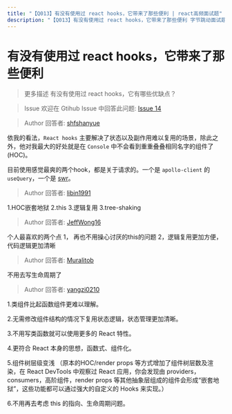 ```yaml
---
title: "【Q013】有没有使用过 react hooks，它带来了那些便利 | react高频面试题"
description: "【Q013】有没有使用过 react hooks，它带来了那些便利 字节跳动面试题、阿里腾讯面试题、美团小米面试题。"
---
```


# 有没有使用过 react hooks，它带来了那些便利

> 更多描述
> 有没有使用过 react hooks，它有哪些优缺点？

> Issue
> 欢迎在 Gtihub Issue 中回答此问题: [Issue 14](https://github.com/shfshanyue/Daily-Question/issues/14)

> Author
> 回答者: [shfshanyue](https://github.com/shfshanyue)

依我的看法，`React hooks` 主要解决了状态以及副作用难以复用的场景，除此之外，他对我最大的好处就是在 `Console` 中不会看到重重叠叠相同名字的组件了(HOC)。

目前使用感觉最爽的两个hook，都是关于请求的。一个是 `apollo-client` 的 `useQuery`，一个是 [swr](https://github.com/zeit/swr)。

> Author
> 回答者: [libin1991](https://github.com/libin1991)

1.HOC嵌套地狱
2.this 3.逻辑复用
3.tree-shaking

> Author
> 回答者: [JeffWong16](https://github.com/JeffWong16)

个人最喜欢的两个点
1， 再也不用操心讨厌的this的问题
2，逻辑复用更加方便，代码逻辑更加清晰

> Author
> 回答者: [Muralitob](https://github.com/Muralitob)

不用去写生命周期了

> Author
> 回答者: [yangzi0210](https://github.com/yangzi0210)

1.类组件比起函数组件更难以理解。

2.无需修改组件结构的情况下复用状态逻辑，状态管理更加清晰。

3.不用写类函数就可以使用更多的 React 特性。

4.更符合 React 本身的思想，函数式、组件化。

5.组件树层级变浅 （原本的HOC/render props 等方式增加了组件树层数及渲染，在 React DevTools 中观察过 React 应用，你会发现由 providers，consumers，高阶组件，render props 等其他抽象层组成的组件会形成“嵌套地狱”，这些功能都可以通过强大的自定义的 Hooks 来实现。）

6.不用再去考虑 this 的指向、生命周期问题。
